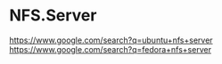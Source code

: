 # NFS.Server
https://www.google.com/search?q=ubuntu+nfs+server https://www.google.com/search?q=fedora+nfs+server

